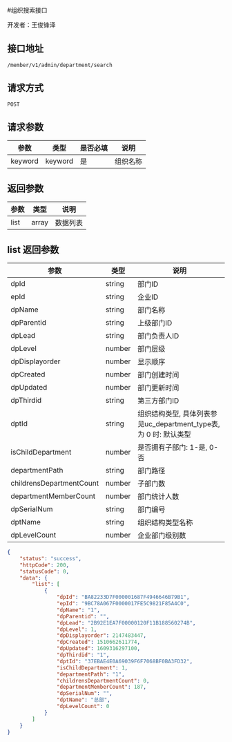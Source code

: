 #组织搜索接口

开发者：王俊锋泽

## 接口地址
`/member/v1/admin/department/search`

## 请求方式
  `POST`

## 请求参数

|参数|类型|是否必填|说明|
| - | - | - | - |
| keyword | keyword | 是 | 组织名称 |


## 返回参数
|参数|类型|说明|
| - | - | - |
| list | array | 数据列表 |

## list 返回参数
|参数|类型|说明|
| - | - | - |
| dpId | string | 部门ID |
| epId | string | 企业ID |
| dpName | string | 部门名称 |
| dpParentid | string | 上级部门ID |
| dpLead | string | 部门负责人ID |
| dpLevel | number | 部门层级 |
| dpDisplayorder | number | 显示顺序 |
| dpCreated | number | 部门创建时间 |
| dpUpdated | number | 部门更新时间 |
| dpThirdid | string | 第三方部门ID |
| dptId | string | 组织结构类型, 具体列表参见uc_department_type表, 为 0 时: 默认类型 |
| isChildDepartment | number | 是否拥有子部门: 1-是, 0-否 |
| departmentPath | string | 部门路径 |
| childrensDepartmentCount | number | 子部门数 |
| departmentMemberCount | number | 部门统计人数 |
| dpSerialNum | string | 部门编号 |
| dptName | string | 组织结构类型名称 |
| dpLevelCount | number | 企业部门级别数 |


```json
{
    "status": "success",
    "httpCode": 200,
    "statusCode": 0,
    "data": {
        "list": [
            {
                "dpId": "BA82233D7F000001687F4946646B79B1",
                "epId": "9BC78A067F0000017FE5C9821F85A4C0",
                "dpName": "1",
                "dpParentid": "",
                "dpLead": "2B92E1EA7F00000120F11B188560274B",
                "dpLevel": 1,
                "dpDisplayorder": 2147483447,
                "dpCreated": 1510662611774,
                "dpUpdated": 1609316297100,
                "dpThirdid": "1",
                "dptId": "37EBAE4E0A69039F6F7068BF0BA3FD32",
                "isChildDepartment": 1,
                "departmentPath": "1",
                "childrensDepartmentCount": 0,
                "departmentMemberCount": 187,
                "dpSerialNum": "",
                "dptName": "总部",
                "dpLevelCount": 0
            }
        ]
    }
}
```